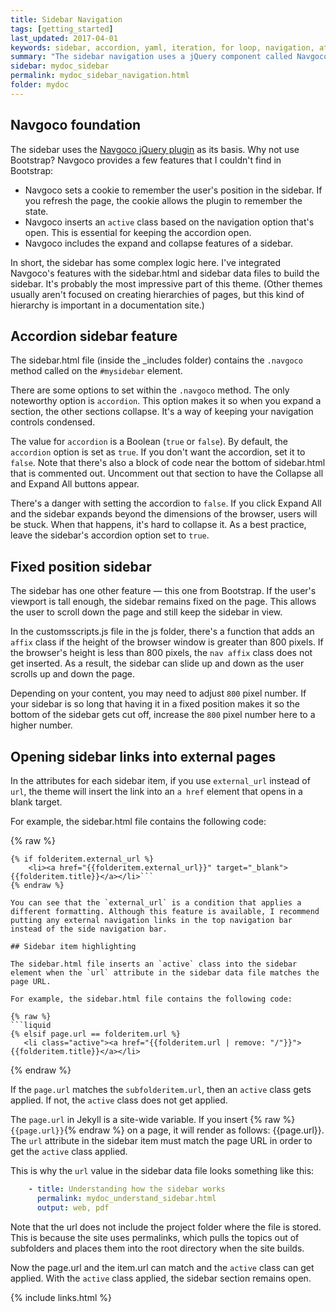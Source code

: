 ```yaml
---
title: Sidebar Navigation
tags: [getting_started]
last_updated: 2017-04-01
keywords: sidebar, accordion, yaml, iteration, for loop, navigation, attributes, conditional filtering
summary: "The sidebar navigation uses a jQuery component called Navgoco. The sidebar is a somewhat complex part of the theme that remembers your current page, highlights the active item, stays in a fixed position on the page, and more. This page explains a bit about how the sidebar was put together."
sidebar: mydoc_sidebar
permalink: mydoc_sidebar_navigation.html
folder: mydoc
---
```


## Navgoco foundation

The sidebar uses the [Navgoco jQuery plugin](https://github.com/tefra/navgoco) as its basis. Why not use Bootstrap? Navgoco provides a few features that I couldn't find in Bootstrap:

* Navgoco sets a cookie to remember the user's position in the sidebar. If you refresh the page, the cookie allows the plugin to remember the state.
* Navgoco inserts an `active` class based on the navigation option that's open. This is essential for keeping the accordion open.
* Navgoco includes the expand and collapse features of a sidebar.

In short, the sidebar has some complex logic here. I've integrated Navgoco's features with the sidebar.html and sidebar data files to build the sidebar. It's probably the most impressive part of this theme. (Other themes usually aren't focused on creating hierarchies of pages, but this kind of hierarchy is important in a documentation site.)

## Accordion sidebar feature

The sidebar.html file (inside the \_includes folder) contains the `.navgoco` method called on the `#mysidebar` element.

There are some options to set within the `.navgoco` method. The only noteworthy option is `accordion`. This option makes it so when you expand a section, the other sections collapse. It's a way of keeping your navigation controls condensed.

The value for `accordion` is a Boolean (`true` or `false`). By default, the `accordion` option is set as `true`. If you don't want the accordion, set it to `false`. Note that there's also a block of code near the bottom of sidebar.html that is commented out. Uncomment out that section to have the Collapse all and Expand All buttons appear.

There's a danger with setting the accordion to `false`. If you click Expand All and the sidebar expands beyond the dimensions of the browser, users will be stuck. When that happens, it's hard to collapse it. As a best practice, leave the sidebar's accordion option set to `true`.

## Fixed position sidebar

The sidebar has one other feature &mdash; this one from Bootstrap. If the user's viewport is tall enough, the sidebar remains fixed on the page. This allows the user to scroll down the page and still keep the sidebar in view.

In the customsscripts.js file in the js folder, there's a function that adds an `affix` class if the height of the browser window is greater than 800 pixels. If the browser's height is less than 800 pixels, the `nav affix` class does not get inserted. As a result, the sidebar can slide up and down as the user scrolls up and down the page.

Depending on your content, you may need to adjust `800` pixel number. If your sidebar is so long that having it in a fixed position makes it so the bottom of the sidebar gets cut off, increase the `800` pixel number here to a higher number.

## Opening sidebar links into external pages

In the attributes for each sidebar item, if you use `external_url` instead of `url`, the theme will insert the link into an `a href` element that opens in a blank target.

For example, the sidebar.html file contains the following code:

{% raw %}
```liquid
{% if folderitem.external_url %}
    <li><a href="{{folderitem.external_url}}" target="_blank">{{folderitem.title}}</a></li>```
{% endraw %}

You can see that the `external_url` is a condition that applies a different formatting. Although this feature is available, I recommend putting any external navigation links in the top navigation bar instead of the side navigation bar.

## Sidebar item highlighting

The sidebar.html file inserts an `active` class into the sidebar element when the `url` attribute in the sidebar data file matches the page URL.

For example, the sidebar.html file contains the following code:

{% raw %}
```liquid
{% elsif page.url == folderitem.url %}
   <li class="active"><a href="{{folderitem.url | remove: "/"}}">{{folderitem.title}}</a></li>
```
{% endraw %}

If the `page.url` matches the `subfolderitem.url`, then an `active` class gets applied. If not, the `active` class does not get applied.

The `page.url` in Jekyll is a site-wide variable. If you insert {% raw %}`{{page.url}}`{% endraw %} on a page, it will render as follows: {{page.url}}. The `url` attribute in the sidebar item must match the page URL in order to get the `active` class applied.

This is why the `url` value in the sidebar data file looks something like this:

```yaml
    - title: Understanding how the sidebar works
      permalink: mydoc_understand_sidebar.html
      output: web, pdf
```

Note that the url does not include the project folder where the file is stored. This is because the site uses permalinks, which pulls the topics out of subfolders and places them into the root directory when the site builds.

Now the page.url and the item.url can match and the `active` class can get applied. With the `active` class applied, the sidebar section remains open.

{% include links.html %}
